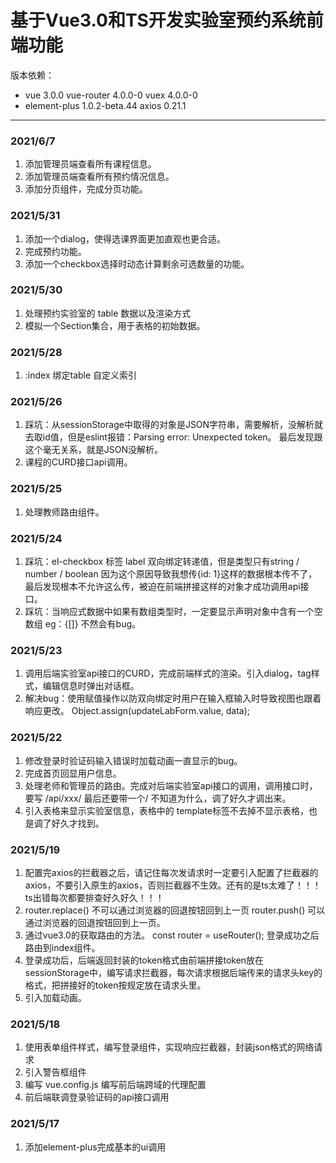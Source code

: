 # 基于Vue3.0和TS开发实验室预约系统前端功能
版本依赖：
- vue 3.0.0 vue-router 4.0.0-0 vuex 4.0.0-0
- element-plus 1.0.2-beta.44 axios 0.21.1
***
### 2021/6/7
1. 添加管理员端查看所有课程信息。
2. 添加管理员端查看所有预约情况信息。
3. 添加分页组件，完成分页功能。
### 2021/5/31
1. 添加一个dialog，使得选课界面更加直观也更合适。
2. 完成预约功能。
3. 添加一个checkbox选择时动态计算剩余可选数量的功能。
### 2021/5/30
1. 处理预约实验室的 table 数据以及渲染方式
2. 模拟一个Section集合，用于表格的初始数据。
### 2021/5/28
1. :index 绑定table 自定义索引
### 2021/5/26
1. 踩坑：从sessionStorage中取得的对象是JSON字符串，需要解析，没解析就去取id值，但是eslint报错：Parsing error: Unexpected token。 最后发现跟这个毫无关系，就是JSON没解析。
2. 课程的CURD接口api调用。
### 2021/5/25
1. 处理教师路由组件。
### 2021/5/24
1. 踩坑：el-checkbox 标签 label 双向绑定转递值，但是类型只有string / number / boolean 因为这个原因导致我想传{id: 1}这样的数据根本传不了，最后发现根本不允许这么传，被迫在前端拼接这样的对象才成功调用api接口。
2. 踩坑：当响应式数据中如果有数组类型时，一定要显示声明对象中含有一个空数组 eg：{[]} 不然会有bug。
### 2021/5/23
1. 调用后端实验室api接口的CURD，完成前端样式的渲染。引入dialog，tag样式，编辑信息时弹出对话框。
2. 解决bug：使用赋值操作以防双向绑定时用户在输入框输入时导致视图也跟着响应更改。 Object.assign(updateLabForm.value, data);
### 2021/5/22
1. 修改登录时验证码输入错误时加载动画一直显示的bug。
2. 完成首页回显用户信息。
3. 处理老师和管理员的路由。完成对后端实验室api接口的调用，调用接口时，要写 /api/xxx/ 最后还要带一个/ 不知道为什么，调了好久才调出来。
4. 引入表格来显示实验室信息，表格中的 template标签不去掉不显示表格，也是调了好久才找到。
### 2021/5/19
1. 配置完axios的拦截器之后，请记住每次发请求时一定要引入配置了拦截器的axios，不要引入原生的axios，否则拦截器不生效。还有的是ts太难了！！！ts出错每次都要排查好久好久！！！
2. router.replace() 不可以通过浏览器的回退按钮回到上一页 router.push() 可以通过浏览器的回退按钮回到上一页。
3. 通过vue3.0的获取路由的方法。 const router = useRouter(); 登录成功之后路由到index组件。
4. 登录成功后，后端返回封装的token格式由前端拼接token放在sessionStorage中，编写请求拦截器，每次请求根据后端传来的请求头key的格式，把拼接好的token按规定放在请求头里。
5. 引入加载动画。
### 2021/5/18
1. 使用表单组件样式，编写登录组件，实现响应拦截器，封装json格式的网络请求
2. 引入警告框组件
3. 编写 vue.config.js 编写前后端跨域的代理配置
4. 前后端联调登录验证码的api接口调用
### 2021/5/17
1. 添加element-plus完成基本的ui调用
